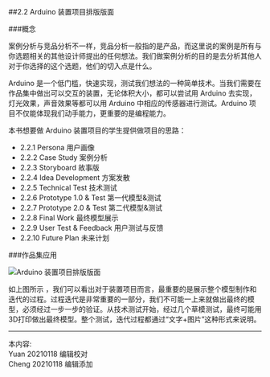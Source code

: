 
##2.2 Arduino 装置项目排版版面

###概念

案例分析与竞品分析不一样，竞品分析一般指的是产品，而这里说的案例是所有与你选题相关的其他设计师提出的任何想法。我们做案例分析的目的是去分析其他人对于你选择的这个选题，他们的切入点是什么。

Arduino 是一个低门槛，快速实现，测试我们想法的一种简单技术。当我们需要在作品集中做出可以交互的装置，无论体积大小，都可以尝试用 Arduino 去实现，灯光效果，声音效果等都可以用 Arduino 中相应的传感器进行测试。Arduino 项目不仅能体现我们动手能力，更重要的是编程能力。

本书想要做 Arduino 装置项目的学生提供做项目的思路：

* 2.2.1 Persona 用户画像   
* 2.2.2 Case Study 案例分析
* 2.2.3 Storyboard 故事版
* 2.2.4 Idea Development 方案发散
* 2.2.5 Technical Test 技术测试
* 2.2.6 Prototype 1.0 & Test 第一代模型&测试
* 2.2.7 Prototype 2.0 & Test 第二代模型&测试
* 2.2.8 Final Work 最终模型展示
* 2.2.9 User Test & Feedback 用户测试与反馈
* 2.2.10 Future Plan 未来计划

###作品集应用

![ Arduino 装置项目排版版面 ](http://kitpic.makebi.net/2021/ard_overview.jpg)

如上图所示 ，我们可以看出对于装置项目而言，最重要的是展示整个模型制作和迭代的过程。过程迭代是非常重要的一部分，我们不可能一上来就做出最终的模型，必须经过一步一步的验证。从技术测试开始，经过几个草模测试，最终可能用3D打印做出最终模型。整个测试，迭代过程都通过“文字+图片”这种形式来说明。


---

本内容:  
Yuan 20210118 编辑校对  
Cheng 20210118 编辑添加
